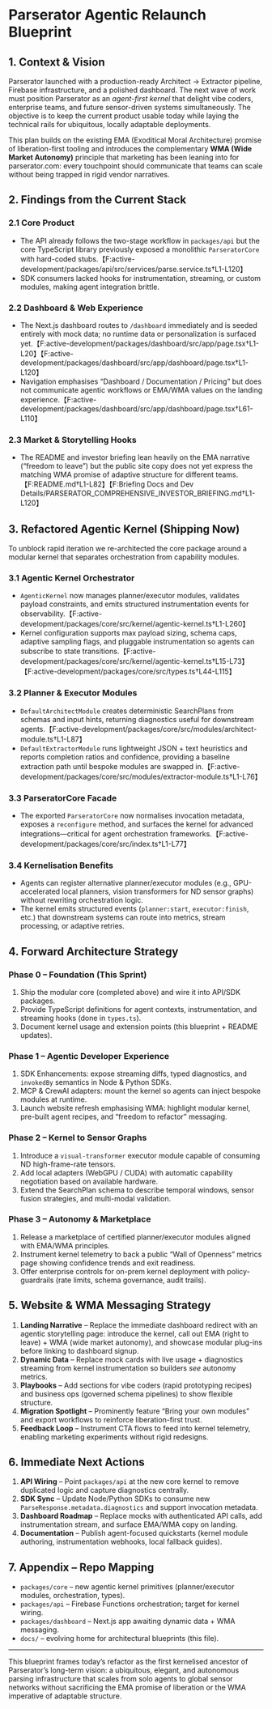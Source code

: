 # Parserator Agentic Relaunch Blueprint

## 1. Context & Vision
Parserator launched with a production-ready Architect → Extractor pipeline, Firebase infrastructure, and a polished dashboard. The next wave of work must position Parserator as an *agent-first kernel* that delight vibe coders, enterprise teams, and future sensor-driven systems simultaneously. The objective is to keep the current product usable today while laying the technical rails for ubiquitous, locally adaptable deployments.

This plan builds on the existing EMA (Exoditical Moral Architecture) promise of liberation-first tooling and introduces the complementary **WMA (Wide Market Autonomy)** principle that marketing has been leaning into for parserator.com: every touchpoint should communicate that teams can scale without being trapped in rigid vendor narratives.

## 2. Findings from the Current Stack
### 2.1 Core Product
- The API already follows the two-stage workflow in `packages/api` but the core TypeScript library previously exposed a monolithic `ParseratorCore` with hard-coded stubs.【F:active-development/packages/api/src/services/parse.service.ts†L1-L120】
- SDK consumers lacked hooks for instrumentation, streaming, or custom modules, making agent integration brittle.

### 2.2 Dashboard & Web Experience
- The Next.js dashboard routes to `/dashboard` immediately and is seeded entirely with mock data; no runtime data or personalization is surfaced yet.【F:active-development/packages/dashboard/src/app/page.tsx†L1-L20】【F:active-development/packages/dashboard/src/app/dashboard/page.tsx†L1-L120】
- Navigation emphasises “Dashboard / Documentation / Pricing” but does not communicate agentic workflows or EMA/WMA values on the landing experience.【F:active-development/packages/dashboard/src/app/dashboard/page.tsx†L61-L110】

### 2.3 Market & Storytelling Hooks
- The README and investor briefing lean heavily on the EMA narrative (“freedom to leave”) but the public site copy does not yet express the matching WMA promise of adaptive structure for different teams.【F:README.md†L1-L82】【F:Briefing Docs and Dev Details/PARSERATOR_COMPREHENSIVE_INVESTOR_BRIEFING.md†L1-L120】

## 3. Refactored Agentic Kernel (Shipping Now)
To unblock rapid iteration we re-architected the core package around a modular kernel that separates orchestration from capability modules.

### 3.1 Agentic Kernel Orchestrator
- `AgenticKernel` now manages planner/executor modules, validates payload constraints, and emits structured instrumentation events for observability.【F:active-development/packages/core/src/kernel/agentic-kernel.ts†L1-L260】
- Kernel configuration supports max payload sizing, schema caps, adaptive sampling flags, and pluggable instrumentation so agents can subscribe to state transitions.【F:active-development/packages/core/src/kernel/agentic-kernel.ts†L15-L73】【F:active-development/packages/core/src/types.ts†L44-L115】

### 3.2 Planner & Executor Modules
- `DefaultArchitectModule` creates deterministic SearchPlans from schemas and input hints, returning diagnostics useful for downstream agents.【F:active-development/packages/core/src/modules/architect-module.ts†L1-L87】
- `DefaultExtractorModule` runs lightweight JSON + text heuristics and reports completion ratios and confidence, providing a baseline extraction path until bespoke modules are swapped in.【F:active-development/packages/core/src/modules/extractor-module.ts†L1-L76】

### 3.3 ParseratorCore Facade
- The exported `ParseratorCore` now normalises invocation metadata, exposes a `reconfigure` method, and surfaces the kernel for advanced integrations—critical for agent orchestration frameworks.【F:active-development/packages/core/src/index.ts†L1-L77】

### 3.4 Kernelisation Benefits
- Agents can register alternative planner/executor modules (e.g., GPU-accelerated local planners, vision transformers for ND sensor graphs) without rewriting orchestration logic.
- The kernel emits structured events (`planner:start`, `executor:finish`, etc.) that downstream systems can route into metrics, stream processing, or adaptive retries.

## 4. Forward Architecture Strategy
### Phase 0 – Foundation (This Sprint)
1. Ship the modular core (completed above) and wire it into API/SDK packages.
2. Provide TypeScript definitions for agent contexts, instrumentation, and streaming hooks (done in `types.ts`).
3. Document kernel usage and extension points (this blueprint + README updates).

### Phase 1 – Agentic Developer Experience
1. SDK Enhancements: expose streaming diffs, typed diagnostics, and `invokedBy` semantics in Node & Python SDKs.
2. MCP & CrewAI adapters: mount the kernel so agents can inject bespoke modules at runtime.
3. Launch website refresh emphasising WMA: highlight modular kernel, pre-built agent recipes, and “freedom to refactor” messaging.

### Phase 2 – Kernel to Sensor Graphs
1. Introduce a `visual-transformer` executor module capable of consuming ND high-frame-rate tensors.
2. Add local adapters (WebGPU / CUDA) with automatic capability negotiation based on available hardware.
3. Extend the SearchPlan schema to describe temporal windows, sensor fusion strategies, and multi-modal validation.

### Phase 3 – Autonomy & Marketplace
1. Release a marketplace of certified planner/executor modules aligned with EMA/WMA principles.
2. Instrument kernel telemetry to back a public “Wall of Openness” metrics page showing confidence trends and exit readiness.
3. Offer enterprise controls for on-prem kernel deployment with policy-guardrails (rate limits, schema governance, audit trails).

## 5. Website & WMA Messaging Strategy
1. **Landing Narrative** – Replace the immediate dashboard redirect with an agentic storytelling page: introduce the kernel, call out EMA (right to leave) + WMA (wide market autonomy), and showcase modular plug-ins before linking to dashboard signup.
2. **Dynamic Data** – Replace mock cards with live usage + diagnostics streaming from kernel instrumentation so builders *see* autonomy metrics.
3. **Playbooks** – Add sections for vibe coders (rapid prototyping recipes) and business ops (governed schema pipelines) to show flexible structure.
4. **Migration Spotlight** – Prominently feature “Bring your own modules” and export workflows to reinforce liberation-first trust.
5. **Feedback Loop** – Instrument CTA flows to feed into kernel telemetry, enabling marketing experiments without rigid redesigns.

## 6. Immediate Next Actions
1. **API Wiring** – Point `packages/api` at the new core kernel to remove duplicated logic and capture diagnostics centrally.
2. **SDK Sync** – Update Node/Python SDKs to consume new `ParseResponse.metadata.diagnostics` and support invocation metadata.
3. **Dashboard Roadmap** – Replace mocks with authenticated API calls, add instrumentation stream, and surface EMA/WMA copy on landing.
4. **Documentation** – Publish agent-focused quickstarts (kernel module authoring, instrumentation webhooks, local fallback guides).

## 7. Appendix – Repo Mapping
- `packages/core` – new agentic kernel primitives (planner/executor modules, orchestration, types).
- `packages/api` – Firebase Functions orchestration; target for kernel wiring.
- `packages/dashboard` – Next.js app awaiting dynamic data + WMA messaging.
- `docs/` – evolving home for architectural blueprints (this file).

---
This blueprint frames today’s refactor as the first kernelised ancestor of Parserator’s long-term vision: a ubiquitous, elegant, and autonomous parsing infrastructure that scales from solo agents to global sensor networks without sacrificing the EMA promise of liberation or the WMA imperative of adaptable structure.
